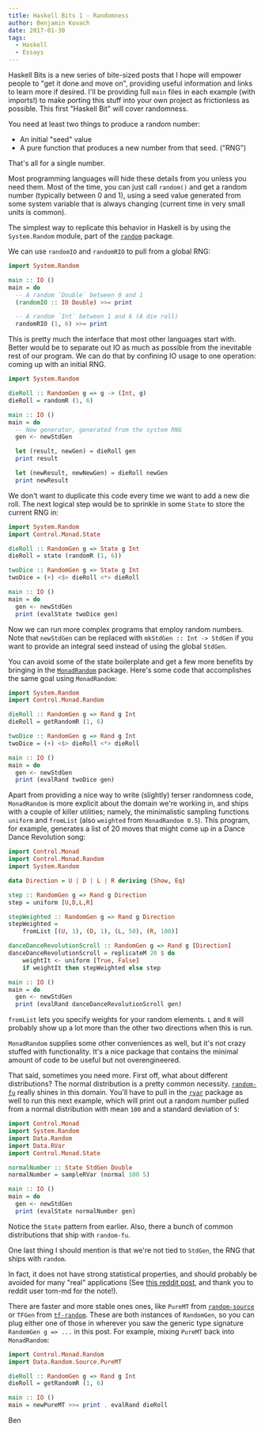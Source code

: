 ```yaml
---
title: Haskell Bits 1 - Randomness
author: Benjamin Kovach
date: 2017-01-30
tags:
  - Haskell
  - Essays
---
```


Haskell Bits is a new series of bite-sized posts that I hope will empower people to "get it done and move on", providing
useful information and links to learn more if desired. I'll be providing
full `main` files in each example (with imports!) to make porting this stuff into your own project as frictionless as possible.
This first "Haskell Bit" will cover randomness.

You need at least two things to produce a random number:

- An initial "seed" value
- A pure function that produces a new number from that seed. ("RNG")

That's all for a single number.

Most programming languages will hide these details from you unless you need them.
Most of the time, you can just call `random()` and get a random number (typically between 0 and 1), using a seed value
generated from some system variable that is always changing (current time in very small units is common).

The simplest way to replicate this behavior in Haskell is by using the `System.Random` module, part of the [`random`](https://hackage.haskell.org/package/random-1.1/docs/System-Random.html) package.

We can use `randomIO` and `randomRIO` to pull from a global RNG:

```haskell
import System.Random

main :: IO ()
main = do
  -- A random `Double` between 0 and 1
  (randomIO :: IO Double) >>= print

  -- A random `Int` between 1 and 6 (A die roll)
  randomRIO (1, 6) >>= print
```

This is pretty much the interface that most other languages start with. Better would be to separate out IO as much as possible
from the inevitable rest of our program. We can do that by confining IO usage to one operation: coming up with an initial RNG.

```haskell
import System.Random

dieRoll :: RandomGen g => g -> (Int, g)
dieRoll = randomR (1, 6)

main :: IO ()
main = do
  -- New generator, generated from the system RNG 
  gen <- newStdGen 

  let (result, newGen) = dieRoll gen
  print result

  let (newResult, newNewGen) = dieRoll newGen
  print newResult 
```

We don't want to duplicate this code every time we want to add a new die roll.
The next logical step would be to sprinkle in some `State` to store the current RNG in:

```haskell
import System.Random
import Control.Monad.State

dieRoll :: RandomGen g => State g Int
dieRoll = state (randomR (1, 6))

twoDice :: RandomGen g => State g Int
twoDice = (+) <$> dieRoll <*> dieRoll

main :: IO ()
main = do
  gen <- newStdGen
  print (evalState twoDice gen)
```

Now we can run more complex programs that employ random numbers. Note that `newStdGen` can be
replaced with `mkStdGen :: Int -> StdGen` if you want to provide an integral seed instead of using the global
`StdGen`.

You can avoid some of the state boilerplate and get a few more benefits by bringing in the [`MonadRandom`](https://hackage.haskell.org/package/MonadRandom-0.5) package. Here's some
code that accomplishes the same goal using `MonadRandom`:

```haskell
import System.Random
import Control.Monad.Random

dieRoll :: RandomGen g => Rand g Int
dieRoll = getRandomR (1, 6)

twoDice :: RandomGen g => Rand g Int
twoDice = (+) <$> dieRoll <*> dieRoll

main :: IO ()
main = do
  gen <- newStdGen
  print (evalRand twoDice gen)
```

Apart from providing a nice way to write (slightly) terser randomness code, `MonadRandom` is more explicit about the domain we're working in, and ships with a couple of killer utilities; namely, the minimalistic
sampling functions `uniform` and `fromList` (also `weighted` from `MonadRandom 0.5`). This program, for example, generates
a list of 20 moves that might come up in a Dance Dance Revolution song:

```haskell
import Control.Monad
import Control.Monad.Random
import System.Random

data Direction = U | D | L | R deriving (Show, Eq)

step :: RandomGen g => Rand g Direction
step = uniform [U,D,L,R]

stepWeighted :: RandomGen g => Rand g Direction
stepWeighted =
    fromList [(U, 1), (D, 1), (L, 50), (R, 100)]

danceDanceRevolutionScroll :: RandomGen g => Rand g [Direction]
danceDanceRevolutionScroll = replicateM 20 $ do
    weightIt <- uniform [True, False]
    if weightIt then stepWeighted else step

main :: IO ()
main = do
  gen <- newStdGen
  print (evalRand danceDanceRevolutionScroll gen)
```

`fromList` lets you specify weights for your random elements. `L` and `R` will probably show up a lot more than the other two
directions when this is run. 

`MonadRandom` supplies some other conveniences as well, but it's not crazy stuffed with functionality. It's a nice package that contains
the minimal amount of code to be useful but not overengineered.

That said, sometimes you need more. First off, what about different distributions? The normal distribution is a pretty common necessity.
[`random-fu`](https://hackage.haskell.org/package/random-fu) really shines in this domain.
You'll have to pull in the [`rvar`](https://hackage.haskell.org/package/rvar) package as well to run this next example, which will print out
a random number pulled from a normal distribution with mean `100` and a standard deviation of `5`:

```haskell
import Control.Monad
import System.Random
import Data.Random
import Data.RVar
import Control.Monad.State

normalNumber :: State StdGen Double
normalNumber = sampleRVar (normal 100 5)

main :: IO ()
main = do
  gen <- newStdGen
  print (evalState normalNumber gen)
```

Notice the `State` pattern from earlier. Also, there a bunch of common distributions that ship with `random-fu`.

One last thing I should mention is that we're not tied to `StdGen`, the RNG that ships with `random`.

In fact, it does not have strong statistical properties, and should probably be avoided for many "real" applications (See [this reddit post](https://www.reddit.com/r/haskell/comments/3x15sm/why_is_the_first_random_value_produced_from_a/), and thank you to reddit user tom-md for the note!).

There are faster and more stable ones
ones, like `PureMT` from [`random-source`](https://hackage.haskell.org/package/random-source) or `TFGen` from [`tf-random`](https://hackage.haskell.org/package/tf-random).
These are both instances of `RandomGen`, so you can plug either one
of those in wherever you saw the generic type signature `RandomGen g => ...` in this post. For example, mixing `PureMT`
back into `MonadRandom`:

```haskell
import Control.Monad.Random
import Data.Random.Source.PureMT

dieRoll :: RandomGen g => Rand g Int
dieRoll = getRandomR (1, 6)

main :: IO ()
main = newPureMT >>= print . evalRand dieRoll 
```

Ben
